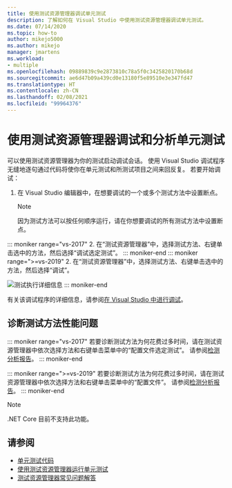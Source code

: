 ```yaml
---
title: 使用测试资源管理器调试单元测试
description: 了解如何在 Visual Studio 中使用测试资源管理器调试单元测试。
ms.date: 07/14/2020
ms.topic: how-to
author: mikejo5000
ms.author: mikejo
manager: jmartens
ms.workload:
- multiple
ms.openlocfilehash: 09889839c9e2873810c78a5f0c3425820170b68d
ms.sourcegitcommit: ae6d47b09a439cd0e13180f5e89510e3e347fd47
ms.translationtype: HT
ms.contentlocale: zh-CN
ms.lasthandoff: 02/08/2021
ms.locfileid: "99964376"
---
```

# <a name="debug-and-analyze-unit-tests-with-test-explorer"></a>使用测试资源管理器调试和分析单元测试

可以使用测试资源管理器为你的测试启动调试会话。 使用 Visual Studio 调试程序无缝地逐句通过代码将使你在单元测试和所测试项目之间来回反复。 若要开始调试：

1. 在 Visual Studio 编辑器中，在想要调试的一个或多个测试方法中设置断点。

    > [!NOTE]
    > 因为测试方法可以按任何顺序运行，请在你想要调试的所有测试方法中设置断点。

::: moniker range="vs-2017"
2. 在“测试资源管理器”中，选择测试方法、右键单击选中的方法，然后选择“调试选定测试”。
::: moniker-end
::: moniker range=">=vs-2019"
2. 在“测试资源管理器”中，选择测试方法、右键单击选中的方法，然后选择“调试”。

   ![测试执行详细信息](../test/media/vs-2019/test-explorer-debug.png)
::: moniker-end

   有关该调试程序的详细信息，请参阅[在 Visual Studio 中进行调试](../debugger/debugger-feature-tour.md)。

## <a name="diagnose-test-method-performance-issues"></a>诊断测试方法性能问题

::: moniker range="vs-2017"
若要诊断测试方法为何花费过多时间，请在测试资源管理器中依次选择方法和右键单击菜单中的“配置文件选定测试”。 请参阅[检测分析报告](../profiling/understanding-instrumentation-data-values.md?view=vs-2017&preserve-view=true)。
::: moniker-end

::: moniker range=">=vs-2019"
若要诊断测试方法为何花费过多时间，请在测试资源管理器中依次选择方法和右键单击菜单中的“配置文件”。 请参阅[检测分析报告](../profiling/understanding-instrumentation-data-values.md?view=vs-2017&preserve-view=true)。
::: moniker-end

> [!NOTE]
> .NET Core 目前不支持此功能。

## <a name="see-also"></a>请参阅

- [单元测试代码](../test/unit-test-your-code.md)
- [使用测试资源管理器运行单元测试](../test/run-unit-tests-with-test-explorer.md)
- [测试资源管理器常见问题解答](test-explorer-faq.md)
